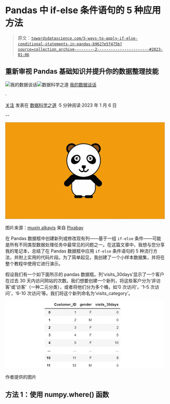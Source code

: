 # Pandas 中 if-else 条件语句的 5 种应用方法

> 原文：[`towardsdatascience.com/5-ways-to-apply-if-else-conditional-statements-in-pandas-b9627e5f475b?source=collection_archive---------2-----------------------#2023-01-06`](https://towardsdatascience.com/5-ways-to-apply-if-else-conditional-statements-in-pandas-b9627e5f475b?source=collection_archive---------2-----------------------#2023-01-06)

## 重新审视 Pandas 基础知识并提升你的数据整理技能

[](https://medium.com/@insightsbees?source=post_page-----b9627e5f475b--------------------------------)![我的数据谈话](https://medium.com/@insightsbees?source=post_page-----b9627e5f475b--------------------------------)[](https://towardsdatascience.com/?source=post_page-----b9627e5f475b--------------------------------)![数据科学之道](https://towardsdatascience.com/?source=post_page-----b9627e5f475b--------------------------------) [我的数据谈话](https://medium.com/@insightsbees?source=post_page-----b9627e5f475b--------------------------------)

·

[关注](https://medium.com/m/signin?actionUrl=https%3A%2F%2Fmedium.com%2F_%2Fsubscribe%2Fuser%2Ff10c9348da09&operation=register&redirect=https%3A%2F%2Ftowardsdatascience.com%2F5-ways-to-apply-if-else-conditional-statements-in-pandas-b9627e5f475b&user=My+Data+Talk&userId=f10c9348da09&source=post_page-f10c9348da09----b9627e5f475b---------------------post_header-----------) 发表在 [数据科学之道](https://towardsdatascience.com/?source=post_page-----b9627e5f475b--------------------------------) ·5 分钟阅读·2023 年 1 月 6 日[](https://medium.com/m/signin?actionUrl=https%3A%2F%2Fmedium.com%2F_%2Fvote%2Ftowards-data-science%2Fb9627e5f475b&operation=register&redirect=https%3A%2F%2Ftowardsdatascience.com%2F5-ways-to-apply-if-else-conditional-statements-in-pandas-b9627e5f475b&user=My+Data+Talk&userId=f10c9348da09&source=-----b9627e5f475b---------------------clap_footer-----------)

--

[](https://medium.com/m/signin?actionUrl=https%3A%2F%2Fmedium.com%2F_%2Fbookmark%2Fp%2Fb9627e5f475b&operation=register&redirect=https%3A%2F%2Ftowardsdatascience.com%2F5-ways-to-apply-if-else-conditional-statements-in-pandas-b9627e5f475b&source=-----b9627e5f475b---------------------bookmark_footer-----------)![](img/653970acab6f79ac21f6f4b15288ac6d.png)

图片来源：[muxin alkayis](https://pixabay.com/users/muxin25-17301468/?utm_source=link-attribution&utm_medium=referral&utm_campaign=image&utm_content=5364820) 来自 [Pixabay](https://pixabay.com//?utm_source=link-attribution&utm_medium=referral&utm_campaign=image&utm_content=5364820)

在 Pandas 数据框中创建新列或修改现有列——基于一组 `if-else` 条件——可能是所有不同类型数据处理任务中最常见的问题之一。在这篇文章中，我想与您分享我的笔记本，总结了在 Pandas 数据框中应用 `if-else` 条件语句的 5 种流行方法，并附上实用的代码片段。为了简单起见，我创建了一个小样本数据集，并将在整个教程中使用它进行演示。

假设我们有一个如下面所示的 pandas 数据框。列‘visits_30days’显示了一个客户在过去 30 天内访问网站的次数。我们想要创建一个新列，将这些客户分为‘非访客’或‘访客’（一种二元分类），或者将他们分为多个桶，如‘0 次访问’，‘1–5 次访问’，‘6-10 次访问’等。我们将这个新列命名为‘visits_category’。

![](img/327ad85ebfcb6fd6fbd9c0021d719432.png)

作者提供的图片

## 方法 1：使用 **numpy.where()** 函数

